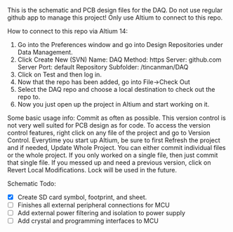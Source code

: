 This is the schematic and PCB design files for the DAQ. 
Do not use regular github app to manage this project! Only use Altium to connect to this repo. 

How to connect to this repo via Altium 14:

1. Go into the Preferences window and go into Design Repositories under Data Management. 
2. Click Create New (SVN)
    Name: DAQ
    Method: https
    Server: github.com
    Server Port: default
    Repository Subfolder: /tincanman/DAQ
3. Click on Test and then log in.
4. Now that the repo has been added, go into File->Check Out
5. Select the DAQ repo and choose a local destination to check out the repo to. 
6. Now you just open up the project in Altium and start working on it.

Some basic usage info:
Commit as often as possible. This version control is not very well suited for PCB design as for code. 
To access the version control features, right click on any file of the project and go to Version Control.
Everytime you start up Altium, be sure to first Refresh the project and if needed, Update Whole Project.
You can either commit individual files or the whole project. If you only worked on a single file, then just commit that single file. If you messed up and need a previous version, click on Revert Local Modifications. Lock will be used in the future.

Schematic Todo:
- [x] Create SD card symbol, footprint, and sheet.
- [ ] Finishes all external peripheral connections for MCU
- [ ] Add external power filtering and isolation to power supply
- [ ] Add crystal and programming interfaces to MCU
